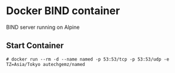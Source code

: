 # Docker BIND container

BIND server running on Alpine 

## Start Container

```
# docker run --rm -d --name named -p 53:53/tcp -p 53:53/udp -e TZ=Asia/Tokyo autechgemz/named
```